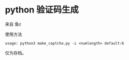 # python 验证码生成



来自 鱼c

使用方法

```shell
usage: python3 make_captcha.py -i <numlength> default:6
```

仅为存档。